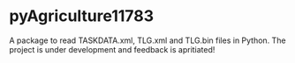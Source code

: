 # pyAgriculture11783
A package to read TASKDATA.xml, TLG.xml and TLG.bin files in Python. The project is under development and feedback is apritiated!
